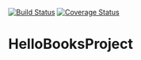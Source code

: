 [![Build Status](https://travis-ci.org/ChidinmaOrajiaku/HelloBooksProject.svg?branch=test)](https://travis-ci.org/ChidinmaOrajiaku/HelloBooksProject)
[![Coverage Status](https://coveralls.io/repos/github/ChidinmaOrajiaku/HelloBooksProject/badge.svg?branch=master)](https://coveralls.io/github/ChidinmaOrajiaku/HelloBooksProject?branch=test)
# HelloBooksProject

